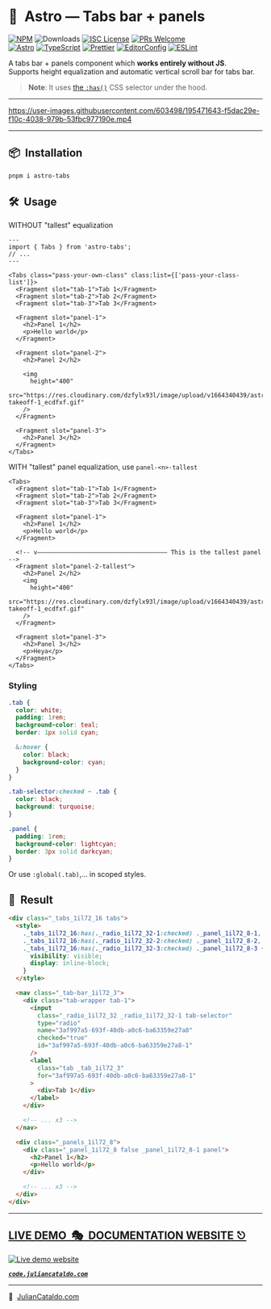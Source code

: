 # 🚀  Astro — Tabs bar + panels

[![NPM](https://img.shields.io/npm/v/astro-tabs)](https://www.npmjs.com/package/astro-tabs)
![Downloads](https://img.shields.io/npm/dt/astro-tabs.svg)
[![ISC License](https://img.shields.io/npm/l/astro-tabs)](https://github.com/JulianCataldo/web-garden/blob/develop/LICENSE)
[![PRs Welcome](https://img.shields.io/badge/PRs-welcome-brightgreen.svg)](https://makeapullrequest.com)  
[![Astro](https://img.shields.io/badge/Astro-333333.svg?logo=astro)](https://astro.build)
[![TypeScript](https://img.shields.io/badge/TypeScript-333333.svg?logo=typescript)](http://www.typescriptlang.org/)
[![Prettier](https://img.shields.io/badge/Prettier-333333.svg?logo=prettier)](https://prettier.io)
[![EditorConfig](https://img.shields.io/badge/EditorConfig-333333.svg?logo=editorconfig)](https://editorconfig.org)
[![ESLint](https://img.shields.io/badge/ESLint-3A33D1?logo=eslint)](https://eslint.org)

A tabs bar + panels component which **works entirely without JS**.  
Supports height equalization and automatic vertical scroll bar for tabs bar.

> **Note**: It uses [the `:has()`](https://caniuse.com/css-has) CSS selector under the hood.

---

https://user-images.githubusercontent.com/603498/195471643-f5dac29e-f10c-4038-979b-53fbc977190e.mp4

---

## 📦  Installation

```sh
pnpm i astro-tabs
```

## 🛠  Usage

WITHOUT "tallest" equalization

```astro
---
import { Tabs } from 'astro-tabs';
// ...
---

<Tabs class="pass-your-own-class" class:list={['pass-your-class-list']}>
  <Fragment slot="tab-1">Tab 1</Fragment>
  <Fragment slot="tab-2">Tab 2</Fragment>
  <Fragment slot="tab-3">Tab 3</Fragment>

  <Fragment slot="panel-1">
    <h2>Panel 1</h2>
    <p>Hello world</p>
  </Fragment>

  <Fragment slot="panel-2">
    <h2>Panel 2</h2>

    <img
      height="400"
      src="https://res.cloudinary.com/dzfylx93l/image/upload/v1664340439/astro-takeoff-1_ecdfxf.gif"
    />
  </Fragment>

  <Fragment slot="panel-3">
    <h2>Panel 3</h2>
  </Fragment>
</Tabs>
```

WITH "tallest" panel equalization, use `panel-<n>-tallest`

```astro
<Tabs>
  <Fragment slot="tab-1">Tab 1</Fragment>
  <Fragment slot="tab-2">Tab 2</Fragment>
  <Fragment slot="tab-3">Tab 3</Fragment>

  <Fragment slot="panel-1">
    <h2>Panel 1</h2>
    <p>Hello world</p>
  </Fragment>

  <!-- v———————————————————————————————————— This is the tallest panel -->
  <Fragment slot="panel-2-tallest">
    <h2>Panel 2</h2>
    <img
      height="400"
      src="https://res.cloudinary.com/dzfylx93l/image/upload/v1664340439/astro-takeoff-1_ecdfxf.gif"
    />
  </Fragment>

  <Fragment slot="panel-3">
    <h2>Panel 3</h2>
    <p>Heya</p>
  </Fragment>
</Tabs>
```

### Styling

```scss
.tab {
  color: white;
  padding: 1rem;
  background-color: teal;
  border: 1px solid cyan;

  &:hover {
    color: black;
    background-color: cyan;
  }
}

.tab-selector:checked ~ .tab {
  color: black;
  background: turquoise;
}

.panel {
  padding: 1rem;
  background-color: lightcyan;
  border: 3px solid darkcyan;
}
```

Or use `:global(.tab)`,… in scoped styles.

## 🎉  Result

```html
<div class="_tabs_1il72_16 tabs">
  <style>
    ._tabs_1il72_16:has(._radio_1il72_32-1:checked) ._panel_1il72_8-1,
    ._tabs_1il72_16:has(._radio_1il72_32-2:checked) ._panel_1il72_8-2,
    ._tabs_1il72_16:has(._radio_1il72_32-3:checked) ._panel_1il72_8-3 {
      visibility: visible;
      display: inline-block;
    }
  </style>

  <nav class="_tab-bar_1il72_3">
    <div class="tab-wrapper tab-1">
      <input
        class="_radio_1il72_32 _radio_1il72_32-1 tab-selector"
        type="radio"
        name="3af997a5-693f-40db-a0c6-ba63359e27a8"
        checked="true"
        id="3af997a5-693f-40db-a0c6-ba63359e27a8-1"
      />
      <label
        class="tab _tab_1il72_3"
        for="3af997a5-693f-40db-a0c6-ba63359e27a8-1"
      >
        <div>Tab 1</div>
      </label>
    </div>

    <!-- ... x3 -->
  </nav>

  <div class="_panels_1il72_8">
    <div class="_panel_1il72_8 false _panel_1il72_8-1 panel">
      <h2>Panel 1</h2>
      <p>Hello world</p>
    </div>

    <!-- ... x3 -->
  </div>
</div>
```

<div class="git-footer">

---

## [LIVE DEMO  🎭  DOCUMENTATION WEBSITE ⎋](https://code.juliancataldo.com/)

[![Live demo website](https://code.juliancataldo.com/poster.png)](https://code.juliancataldo.com)

**_[`code.juliancataldo.com`](https://code.juliancataldo.com/)_**

---

🔗  [JulianCataldo.com](https://www.juliancataldo.com/)

</div>
